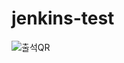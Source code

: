 # jenkins-test
![출석QR](https://user-images.githubusercontent.com/46413629/183000092-0e8f657c-17cb-4f16-b372-dfb8fe28135c.JPG)
